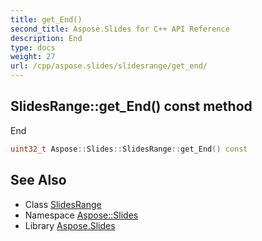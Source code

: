 ```yaml
---
title: get_End()
second_title: Aspose.Slides for C++ API Reference
description: End
type: docs
weight: 27
url: /cpp/aspose.slides/slidesrange/get_end/
---
```

## SlidesRange::get_End() const method


End

```cpp
uint32_t Aspose::Slides::SlidesRange::get_End() const
```

## See Also

* Class [SlidesRange](./)
* Namespace [Aspose::Slides](../)
* Library [Aspose.Slides](../../)